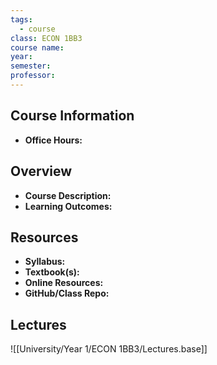 ```yaml
---
tags:
  - course
class: ECON 1BB3
course name:
year:
semester:
professor:
---
```

## Course Information
- **Office Hours:**  

## Overview
- **Course Description:**  
- **Learning Outcomes:**  

## Resources
- **Syllabus:**  
- **Textbook(s):**  
- **Online Resources:**  
- **GitHub/Class Repo:**  

## Lectures
![[University/Year 1/ECON 1BB3/Lectures.base]]